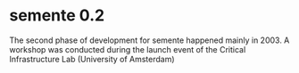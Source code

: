 # semente 0.2

The second phase of development for semente happened mainly in 2003. A workshop was conducted during the launch event of the Critical Infrastructure Lab (University of Amsterdam) 